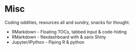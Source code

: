 # Misc

Coding oddities, resources all and sundry, snacks for thought. <br>
<ul>
<li>RMarkdown - Floating TOCs, tabbed input & code-hiding<br>
<li>RMarkdown - flexdashboard with & sans Shiny<br>
<li>Jupyter/IPython - Piping R & python<br>
</ul>
